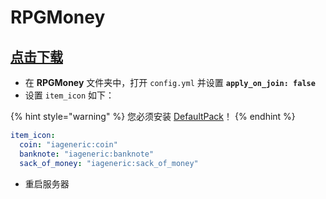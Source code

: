 # RPGMoney

## [点击下载](https://www.spigotmc.org/resources/%E2%9C%85must-have%E2%9C%85-rpgmoney-money-with-custom-texture-no-mods.25392/)

* 在 **RPGMoney** 文件夹中，打开 `config.yml` 并设置 **`apply_on_join: false`**
* 设置 `item_icon` 如下：

{% hint style="warning" %}
您必须安装 [DefaultPack](../../first-install.md#default-pack-optional)！
{% endhint %}

```yaml
item_icon:
  coin: "iageneric:coin"
  banknote: "iageneric:banknote"
  sack_of_money: "iageneric:sack_of_money"
```

* 重启服务器
